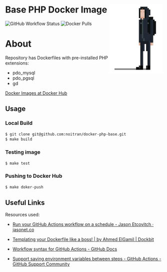 # <img src="docs/logo.png" alt="Noitran Logo" align="right"> Base PHP Docker Image

![GitHub Workflow Status](https://img.shields.io/github/workflow/status/noitran/docker-php-base/Github%20Docker%20CI?style=flat-square)
![Docker Pulls](https://img.shields.io/docker/pulls/noitran/php-base?style=flat-square)

# About

Repository has Dockerfiles with pre-installed PHP extensions:

* pdo_mysql
* pdo_pgsql
* gd

[Docker Images at Docker Hub](https://hub.docker.com/repository/docker/noitran/php-base/tags?page=1)

## Usage

### Local Build

```bash
$ git clone git@github.com:noitran/docker-php-base.git
$ make build
```

### Testing image

```bash
$ make test
```

### Pushing to Docker Hub

```bash
$ make doker-push
```

## Useful Links

Resources used:

* [Run your GitHub Actions workflow on a schedule - Jason Etcovitch · jasonet.co](https://jasonet.co/posts/scheduled-actions/)

* [Templating your Dockerfile like a boss! \| by Ahmed ElGamil | Dockbit](https://blog.dockbit.com/templating-your-dockerfile-like-a-boss-2a84a67d28e9)

* [Workflow syntax for GitHub Actions - GitHub Docs](https://docs.github.com/en/actions/reference/workflow-syntax-for-github-actions)

* [Support saving environment variables between steps - GitHub Actions - GitHub Support Community](https://github.community/t/support-saving-environment-variables-between-steps/16230/6)
